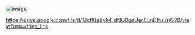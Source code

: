 ![image](https://github.com/jaemin4/Plat/assets/101157507/156b60df-29a0-48cf-a0b6-ffd77d16e5a5)



https://drive.google.com/file/d/1JctKIgBvk4_dNQ0geUenELnDIhzZnG28/view?usp=drive_link
